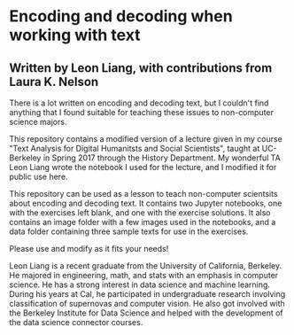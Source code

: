 # Encoding and decoding when working with text
## Written by Leon Liang, with contributions from Laura K. Nelson

There is a lot written on encoding and decoding text, but I couldn't find anything that I found suitable for teaching these issues to non-computer science majors. 

This repository contains a modified version of a lecture given in my course "Text Analysis for Digital Humanitsts and Social Scientists", taught at UC-Berkeley in Spring 2017 through the History Department. My wonderful TA Leon Liang wrote the notebook I used for the lecture, and I modified it for public use here.

This repository can be used as a lesson to teach non-computer scientsits about encoding and decoding text. It contains two Jupyter notebooks, one with the exercises left blank, and one with the exercise solutions. It also contains an image folder with a few images used in the notebooks, and a data folder containing three sample texts for use in the exercises.

Please use and modify as it fits your needs!

Leon Liang is a recent graduate from the University of California, Berkeley. He majored in engineering, math, and stats with an emphasis in computer science. He has a strong interest in data science and machine learning. During his years at Cal, he participated in undergraduate research involving classification of supernovas and computer vision. He also got involved with the Berkeley Institute for Data Science and helped with the development of the data science connector courses.

